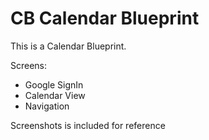 # CB Calendar Blueprint 

This is a Calendar Blueprint.

Screens:
- Google SignIn
- Calendar View
- Navigation

Screenshots is included for reference